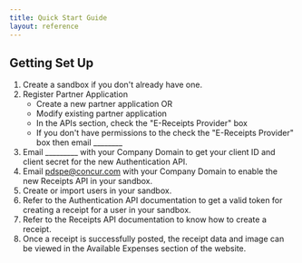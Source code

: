 ```yaml
---
title: Quick Start Guide
layout: reference
---
```


## Getting Set Up

1. Create a sandbox if you don't already have one.
2. Register Partner Application
    - Create a new partner application OR
    - Modify existing partner application
    - In the APIs section, check the "E-Receipts Provider" box
    - If you don't have permissions to the check the "E-Receipts Provider" box then email ________
3. Email _________ with your Company Domain to get your client ID and client secret for the new Authentication API.
4. Email pdspe@concur.com with your Company Domain to enable the new Receipts API in your sandbox.
5. Create or import users in your sandbox.
6. Refer to the Authentication API documentation to get a valid token for creating a receipt for a user in your sandbox.
7. Refer to the Receipts API documentation to know how to create a receipt.
8. Once a receipt is successfully posted, the receipt data and image can be viewed in the Available Expenses section of the website.




